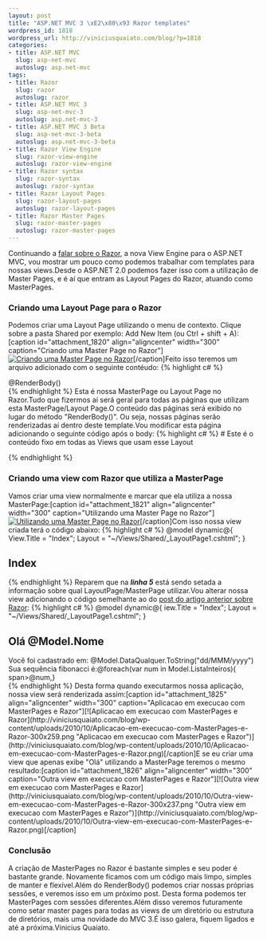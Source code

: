 ```yaml
--- 
layout: post
title: "ASP.NET MVC 3 \xE2\x80\x93 Razor templates"
wordpress_id: 1818
wordpress_url: http://viniciusquaiato.com/blog/?p=1818
categories: 
- title: ASP.NET MVC
  slug: asp-net-mvc
  autoslug: asp.net-mvc
tags: 
- title: Razor
  slug: razor
  autoslug: razor
- title: ASP.NET MVC 3
  slug: asp-net-mvc-3
  autoslug: asp.net-mvc-3
- title: ASP.NET MVC 3 Beta
  slug: asp-net-mvc-3-beta
  autoslug: asp.net-mvc-3-beta
- title: Razor View Engine
  slug: razor-view-engine
  autoslug: razor-view-engine
- title: Razor syntax
  slug: razor-syntax
  autoslug: razor-syntax
- title: Razor Layout Pages
  slug: razor-layout-pages
  autoslug: razor-layout-pages
- title: Razor Master Pages
  slug: razor-master-pages
  autoslug: razor-master-pages
---
```

Continuando a [falar sobre o Razor](http://viniciusquaiato.com/blog/asp-net-mvc-3-razor-view-engine/), a nova View Engine para o ASP.NET MVC, vou mostrar um pouco como podemos trabalhar com templates para nossas views.Desde o ASP.NET 2.0 podemos fazer isso com a utilização de Master Pages, e é aí que entram as Layout Pages do Razor, atuando como MasterPages.

### Criando uma Layout Page para o Razor
Podemos criar uma Layout Page utilizando o menu de contexto. Clique sobre a pasta Shared por exemplo: Add New Item (ou Ctrl + shift + A):[caption id="attachment_1820" align="aligncenter" width="300" caption="Criando uma Master Page no Razor"][![Criando uma Master Page no Razor](http://viniciusquaiato.com/blog/wp-content/uploads/2010/10/Criando-uma-Master-Page-no-Razor-300x190.png "Criando uma Master Page no Razor")](http://viniciusquaiato.com/blog/wp-content/uploads/2010/10/Criando-uma-Master-Page-no-Razor.png)[/caption]Feito isso teremos um arquivo adicionado com o seguinte contéudo:
{% highlight c# %}
<head><title>@View.Title</title></head><body><div>@RenderBody()</div></body></html>
{% endhighlight %}
Esta é nossa MasterPage ou Layout Page no Razor.Tudo que fizermos aí será geral para todas as páginas que utilizam esta MasterPage/Layout Page.O conteúdo das páginas será exibido no lugar do método "RenderBody()". Ou seja, nossas páginas serão renderizadas aí dentro deste template.Vou modificar esta página adicionando o seguinte código após o body:
{% highlight c# %}
# Este é o conteúdo fixo em todas as Views que usam esse Layout

{% endhighlight %}


### Criando uma view com Razor que utiliza a MasterPage
Vamos criar uma view normalmente e marcar que ela utiliza a nossa MasterPage:[caption id="attachment_1821" align="aligncenter" width="300" caption="Utilizando uma Master Page no Razor"][![Utilizando uma Master Page no Razor](http://viniciusquaiato.com/blog/wp-content/uploads/2010/10/Utilizando-uma-Master-Page-no-Razor-300x118.png "Utilizando uma Master Page no Razor")](http://viniciusquaiato.com/blog/wp-content/uploads/2010/10/Utilizando-uma-Master-Page-no-Razor.png)[/caption]Com isso nossa view criada terá o código abaixo:
{% highlight c# %}
@model dynamic@{    View.Title = "Index";
    Layout = "~/Views/Shared/_LayoutPage1.cshtml";
    }
    

## Index

{% endhighlight %}
Reparem que na **_linha 5_** está sendo setada a informação sobre qual LayoutPage/MasterPage utilizar.Vou alterar nossa view adicionando o código semelhante ao do [post do artigo anterior sobre Razor](http://viniciusquaiato.com/blog/asp-net-mvc-3-razor-view-engine/):
{% highlight c# %}
@model dynamic@{
iew.Title = "Index";
    Layout = "~/Views/Shared/_LayoutPage1.cshtml";
    }


## Olá @Model.Nome
<div>
Você foi cadastrado em: @Model.DataQualquer.ToString("dd/MMM/yyyy")
Sua sequência fibonacci é:@foreach(var num in Model.ListaInteiros){
span>@num,</span>}
</div>
{% endhighlight %}
Desta forma quando executarmos nossa aplicação, nossa view será renderizada assim:[caption id="attachment_1825" align="aligncenter" width="300" caption="Aplicacao em execucao com MasterPages e Razor"][![Aplicacao em execucao com MasterPages e Razor](http://viniciusquaiato.com/blog/wp-content/uploads/2010/10/Aplicacao-em-execucao-com-MasterPages-e-Razor-300x259.png "Aplicacao em execucao com MasterPages e Razor")](http://viniciusquaiato.com/blog/wp-content/uploads/2010/10/Aplicacao-em-execucao-com-MasterPages-e-Razor.png)[/caption]E se eu criar uma view que apenas exibe "Olá" utilizando a MasterPage teremos o mesmo resultado:[caption id="attachment_1826" align="aligncenter" width="300" caption="Outra view em execucao com MasterPages e Razor"][![Outra view em execucao com MasterPages e Razor](http://viniciusquaiato.com/blog/wp-content/uploads/2010/10/Outra-view-em-execucao-com-MasterPages-e-Razor-300x237.png "Outra view em execucao com MasterPages e Razor")](http://viniciusquaiato.com/blog/wp-content/uploads/2010/10/Outra-view-em-execucao-com-MasterPages-e-Razor.png)[/caption]

### Conclusão
A criação de MasterPages no Razor é bastante simples e seu poder é bastante grande. Novamente ficamos com um código mais limpo, simples de manter e flexível.Além do RenderBody() podemos criar nossas próprias sessões, e veremos isso em um próximo post. Desta forma podemos ter MasterPages com sessões diferentes.Além disso veremos futuramente como setar master pages para todas as views de um diretório ou estrutura de diretórios, mais uma novidade do MVC 3.É isso galera, fiquem ligados e até a próxima.Vinicius Quaiato.
